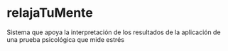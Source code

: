 # relajaTuMente
Sistema que apoya la interpretación de los resultados de la aplicación de una prueba psicológica que mide estrés
